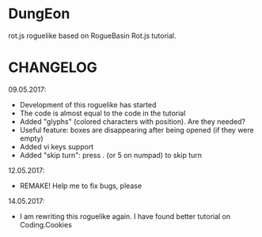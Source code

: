 # DungEon
rot.js roguelike based on RogueBasin Rot.js tutorial.
# CHANGELOG
09.05.2017:
 - Development of this roguelike has started
 - The code is almost equal to the code in the tutorial
 - Added "glyphs" (colored characters with position). Are they needed?
 - Useful feature: boxes are disappearing after being opened (if they were empty)
 - Added vi keys support
 - Added "skip turn": press . (or 5 on numpad) to skip turn

12.05.2017:
 - REMAKE! Help me to fix bugs, please

14.05.2017:
 - I am rewriting this roguelike again. I have found better tutorial on Coding.Cookies

